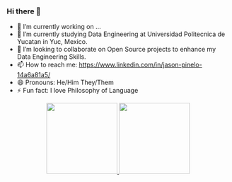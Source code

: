 ### Hi there 👋

- 🔭 I’m currently working on ...
- 🌱 I’m currently studying Data Engineering at Universidad Politecnica de Yucatan in Yuc, Mexico.
- 👯 I’m looking to collaborate on Open Source projects to enhance my Data Engineering Skills.
- 📫 How to reach me: https://www.linkedin.com/in/jason-pinelo-14a6a81a5/
- 😄 Pronouns: He/Him They/Them
- ⚡ Fun fact: I love Philosophy of Language

<div align="center">
  <a href="https://github.com/JasonPinelo95">
  <img height="160em" src="https://github-readme-stats.vercel.app/api?username=JasonPinelo95&show_icons=true&theme=chartreuse-dark&include_all_commits=true&count_private=true"/>
  <img height="160em" src="https://github-readme-stats.vercel.app/api/top-langs/?username=JasonPinelo95&layout=compact&langs_count=7&theme=chartreuse-dark"/>
</div>
